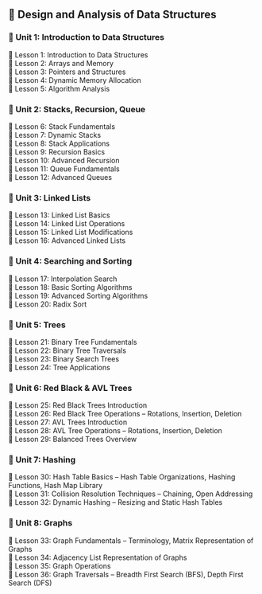 ## 📘 Design and Analysis of Data Structures

### 🔹 Unit 1: Introduction to Data Structures
🔸 Lesson 1: Introduction to Data Structures  
🔸 Lesson 2: Arrays and Memory  
🔸 Lesson 3: Pointers and Structures  
🔸 Lesson 4: Dynamic Memory Allocation  
🔸 Lesson 5: Algorithm Analysis  

### 🔹 Unit 2: Stacks, Recursion, Queue
🔸 Lesson 6: Stack Fundamentals  
🔸 Lesson 7: Dynamic Stacks  
🔸 Lesson 8: Stack Applications  
🔸 Lesson 9: Recursion Basics  
🔸 Lesson 10: Advanced Recursion  
🔸 Lesson 11: Queue Fundamentals  
🔸 Lesson 12: Advanced Queues  

### 🔹 Unit 3: Linked Lists
🔸 Lesson 13: Linked List Basics  
🔸 Lesson 14: Linked List Operations  
🔸 Lesson 15: Linked List Modifications  
🔸 Lesson 16: Advanced Linked Lists  

### 🔹 Unit 4: Searching and Sorting
🔸 Lesson 17: Interpolation Search  
🔸 Lesson 18: Basic Sorting Algorithms  
🔸 Lesson 19: Advanced Sorting Algorithms  
🔸 Lesson 20: Radix Sort  

### 🔹 Unit 5: Trees
🔸 Lesson 21: Binary Tree Fundamentals  
🔸 Lesson 22: Binary Tree Traversals  
🔸 Lesson 23: Binary Search Trees  
🔸 Lesson 24: Tree Applications  

### 🔹 Unit 6: Red Black & AVL Trees
🔸 Lesson 25: Red Black Trees Introduction  
🔸 Lesson 26: Red Black Tree Operations – Rotations, Insertion, Deletion  
🔸 Lesson 27: AVL Trees Introduction  
🔸 Lesson 28: AVL Tree Operations – Rotations, Insertion, Deletion  
🔸 Lesson 29: Balanced Trees Overview  

### 🔹 Unit 7: Hashing
🔸 Lesson 30: Hash Table Basics – Hash Table Organizations, Hashing Functions, Hash Map Library  
🔸 Lesson 31: Collision Resolution Techniques – Chaining, Open Addressing  
🔸 Lesson 32: Dynamic Hashing – Resizing and Static Hash Tables  

### 🔹 Unit 8: Graphs
🔸 Lesson 33: Graph Fundamentals – Terminology, Matrix Representation of Graphs  
🔸 Lesson 34: Adjacency List Representation of Graphs  
🔸 Lesson 35: Graph Operations  
🔸 Lesson 36: Graph Traversals – Breadth First Search (BFS), Depth First Search (DFS)
